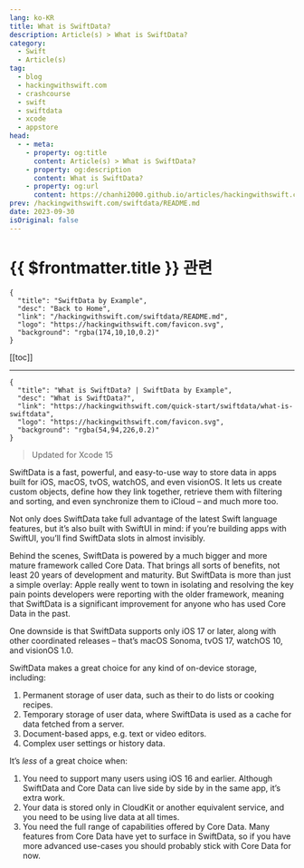 ```yaml
---
lang: ko-KR
title: What is SwiftData?
description: Article(s) > What is SwiftData?
category:
  - Swift
  - Article(s)
tag: 
  - blog
  - hackingwithswift.com
  - crashcourse
  - swift
  - swiftdata
  - xcode
  - appstore
head:
  - - meta:
    - property: og:title
      content: Article(s) > What is SwiftData?
    - property: og:description
      content: What is SwiftData?
    - property: og:url
      content: https://chanhi2000.github.io/articles/hackingwithswift.com/swiftdata/what-is-swiftdata.html
prev: /hackingwithswift.com/swiftdata/README.md
date: 2023-09-30
isOriginal: false
---
```


# {{ $frontmatter.title }} 관련

```component VPCard
{
  "title": "SwiftData by Example",
  "desc": "Back to Home",
  "link": "/hackingwithswift.com/swiftdata/README.md",
  "logo": "https://hackingwithswift.com/favicon.svg",
  "background": "rgba(174,10,10,0.2)"
}
```

[[toc]]

---

```component VPCard
{
  "title": "What is SwiftData? | SwiftData by Example",
  "desc": "What is SwiftData?",
  "link": "https://hackingwithswift.com/quick-start/swiftdata/what-is-swiftdata", 
  "logo": "https://hackingwithswift.com/favicon.svg",
  "background": "rgba(54,94,226,0.2)"
}
```

> Updated for Xcode 15

SwiftData is a fast, powerful, and easy-to-use way to store data in apps built for iOS, macOS, tvOS, watchOS, and even visionOS. It lets us create custom objects, define how they link together, retrieve them with filtering and sorting, and even synchronize them to iCloud – and much more too.

Not only does SwiftData take full advantage of the latest Swift language features, but it’s also built with SwiftUI in mind: if you’re building apps with SwiftUI, you’ll find SwiftData slots in almost invisibly.

Behind the scenes, SwiftData is powered by a much bigger and more mature framework called Core Data. That brings all sorts of benefits, not least 20 years of development and maturity. But SwiftData is more than just a simple overlay: Apple really went to town in isolating and resolving the key pain points developers were reporting with the older framework, meaning that SwiftData is a significant improvement for anyone who has used Core Data in the past.

One downside is that SwiftData supports only iOS 17 or later, along with other coordinated releases – that’s macOS Sonoma, tvOS 17, watchOS 10, and visionOS 1.0.

SwiftData makes a great choice for any kind of on-device storage, including:

1. Permanent storage of user data, such as their to do lists or cooking recipes.
2. Temporary storage of user data, where SwiftData is used as a cache for data fetched from a server.
3. Document-based apps, e.g. text or video editors.
4. Complex user settings or history data.

It’s *less* of a great choice when:

1. You need to support many users using iOS 16 and earlier. Although SwiftData and Core Data can live side by side by in the same app, it’s extra work.
2. Your data is stored only in CloudKit or another equivalent service, and you need to be using live data at all times.
3. You need the full range of capabilities offered by Core Data. Many features from Core Data have yet to surface in SwiftData, so if you have more advanced use-cases you should probably stick with Core Data for now.

